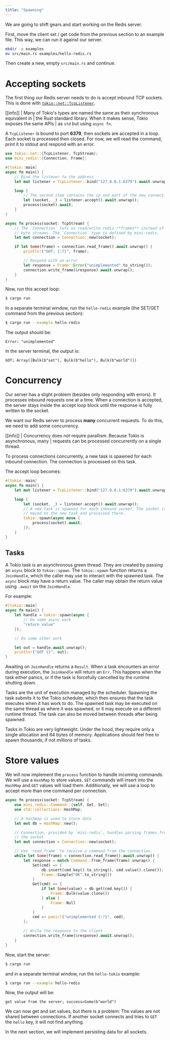 ```yaml
---
title: "Spawning"
---
```


We are going to shift gears and start working on the Redis server.

First, move the client set / get code from the previous section to an example
file. This way, we can run it against our server.

```bash
mkdir -p examples
mv src/main.rs examples/hello-redis.rs
```

Then create a new, empty `src/main.rs` and continue.

# Accepting sockets

The first thing our Redis server needs to do is accept inbound TCP sockets. This
is done with [`tokio::net::TcpListener`][tcpl].

[[info]]
| Many of Tokio's types are named the same as their synchronous equivalent in
| the Rust standard library. When it makes sense, Tokio exposes the same APIs
| as `std` but using `async fn`.

A `TcpListener` is bound to port **6379**, then sockets are accepted in a loop.
Each socket is processed then closed. For now, we will read the command, print
it to stdout and respond with an error.

```rust
use tokio::net::{TcpListener, TcpStream};
use mini_redis::{Connection, Frame};

#[tokio::main]
async fn main() {
    // Bind the listener to the address
    let mut listener = TcpListener::bind("127.0.0.1:6379").await.unwrap();

    loop {
        // The second item contains the ip and port of the new connection.
        let (socket, _) = listener.accept().await.unwrap();
        process(socket).await;
    }
}

async fn process(socket: TcpStream) {
    // The `Connection` lets us read/write redis **frames** instead of
    // byte streams. The `Connection` type is defined by mini-redis.
    let mut connection = Connection::new(socket);

    if let Some(frame) = connection.read_frame().await.unwrap() {
        println!("GOT: {:?}", frame);

        // Respond with an error
        let response = Frame::Error("unimplemented".to_string());
        connection.write_frame(&response).await.unwrap();
    }
}
```

Now, run this accept loop:

```bash
$ cargo run
```

In a separate terminal window, run the `hello-redis` example (the SET/GET
command from the previous section):

```bash
$ cargo run --example hello-redis
```

The output should be:

```text
Error: "unimplemented"
```

In the server terminal, the output is:

```text
GOT: Array([Bulk(b"set"), Bulk(b"hello"), Bulk(b"world")])
```

[tcpl]: https://docs.rs/tokio/0.2/tokio/net/struct.TcpListener.html

# Concurrency

Our server has a slight problem (besides only responding with errors). It
processes inbound requests one at a time. When a connection is accepted, the
server stays inside the accept loop block until the response is fully written to
the socket.

We want our Redis server to process **many** concurrent requests. To do this, we
need to add some concurrency.

[[info]]
| Concurrency does not require parallism. Because Tokio is asynchronous, many
| requests can be processed concurrently on a single thread.

To process connections concurrently, a new task is spawned for each inbound
connection. The connection is processed on this task.

The accept loop becomes:

```rust
#[tokio::main]
async fn main() {
    let mut listener = TcpListener::bind("127.0.0.1:6379").await.unwrap();

    loop {
        let (socket, _) = listener.accept().await.unwrap();
        // A new task is spawned for each inbound socket. The socket is
        // moved to the new task and processed there.
        tokio::spawn(async move {
            process(socket).await;
        });
    }
}
```

## Tasks

A Tokio task is an asynchronous green thread. They are created by passing an
`async` block to `tokio::spawn`. The `tokio::spawn` function returns a
`JoinHandle`, which the caller may use to interact with the spawned task. The
`async` block may have a return value. The caller may obtain the return value
using `.await` on the `JoinHandle`.

For example:

```rust
#[tokio::main]
async fn main() {
    let handle = tokio::spawn(async {
        // Do some async work
        "return value"
    });

    // Do some other work

    let out = handle.await.unwrap();
    println!("GOT {}", out);
}
```

Awaiting on `JoinHandle` returns a `Result`. When a task encounters an error
during execution, the `JoinHandle` will return an `Err`. This happens when the
task either panics, or if the task is forcefully cancelled by the runtime
shutting down.

Tasks are the unit of execution managed by the scheduler. Spawning the task
submits it to the Tokio scheduler, which then ensures that the task executes
when it has work to do. The spawned task may be executed on the same thread
as where it was spawned, or it may execute on a different runtime thread. The
task can also be moved between threads after being spawned.

Tasks in Tokio are very lightweight. Under the hood, they require only a single
allocation and 64 bytes of memory. Applications should feel free to spawn
thousands, if not millions of tasks.

# Store values

We will now implement the `process` function to handle incoming commands. We
will use a `HashMap` to store values. `SET` commands will insert into the
`HashMap` and `GET` values will load them. Additionally, we will use a loop to
accept more than one command per connection.

```rust
async fn process(socket: TcpStream) {
    use mini_redis::Command::{self, Get, Set};
    use std::collections::HashMap;

    // A hashmap is used to store data
    let mut db = HashMap::new();

    // Connection, provided by `mini-redis`, handles parsing frames from
    // the socket
    let mut connection = Connection::new(socket);

    // Use `read_frame` to receive a command from the connection.
    while let Some(frame) = connection.read_frame().await.unwrap() {
        let response = match Command::from_frame(frame).unwrap() {
            Set(cmd) => {
                db.insert(cmd.key().to_string(), cmd.value().clone());
                Frame::Simple("OK".to_string())
            }
            Get(cmd) => {
                if let Some(value) = db.get(cmd.key()) {
                    Frame::Bulk(value.clone())
                } else {
                    Frame::Null
                }
            }
            cmd => panic!("unimplemented {:?}", cmd),
        };

        // Write the response to the client
        connection.write_frame(&response).await.unwrap();
    }
}
```

Now, start the server:

```bash
$ cargo run
```

and in a separate terminal window, run the `hello-tokio` example:

```bash
$ cargo run --example hello-redis
```

Now, the output will be:

```text
got value from the server; success=Some(b"world")
```

We can now get and set values, but there is a problem: The values are not
shared between connections. If another socket connects and tries to `GET`
the `hello` key, it will not find anything.

In the next section, we will implement persisting data for all sockets.
